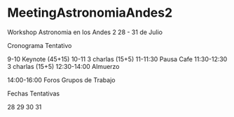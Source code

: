 # MeetingAstronomiaAndes2

Workshop Astronomia en los Andes 2
28 - 31 de Julio

Cronograma Tentativo

9-10 Keynote (45+15)
10-11 3 charlas (15+5)
11-11:30 Pausa Cafe
11:30-12:30 3 charlas (15+5)
12:30-14:00 Almuerzo

14:00-16:00 Foros Grupos de Trabajo


Fechas Tentativas

28 
29 
30 
31 
